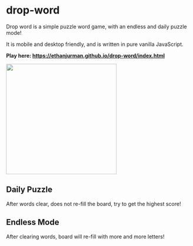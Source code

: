 # drop-word

Drop word is a simple puzzle word game, with an endless and daily puzzle mode!

It is mobile and desktop friendly, and is written in pure vanilla JavaScript.

**Play here: https://ethanjurman.github.io/drop-word/index.html**

<img src="https://user-images.githubusercontent.com/1131494/156527269-029ed847-29ee-4eee-8c0f-40b6d45407bf.png" width="300px" />


## Daily Puzzle
After words clear, does not re-fill the board, try to get the highest score!

## Endless Mode
After clearing words, board will re-fill with more and more letters! 

